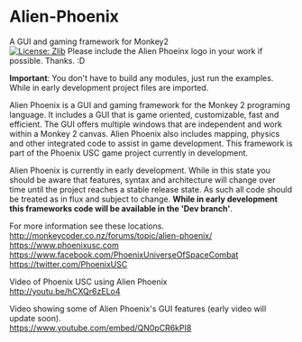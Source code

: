 # Alien-Phoenix
A GUI and gaming framework for Monkey2<br>
[![License: Zlib](https://img.shields.io/badge/License-Zlib-lightgrey.svg)](https://opensource.org/licenses/Zlib)
Please include the Alien Phoeinx logo in your work if possible. Thanks. :D

<b>Important</b>: You don't have to build any modules, just run the examples. While in early development project files are imported.

Alien Phoenix is a GUI and gaming framework for the Monkey 2 programing language. It includes a GUI that is game oriented, customizable, fast and efficient. The GUI offers multiple windows that are independent and work within a Monkey 2 canvas. Alien Phoenix also includes mapping, physics and other integrated code to assist in game development. This framework is part of the Phoenix USC game project currently in development.

Alien Phoenix is currently in early development. While in this state you should be aware that features, syntax and architecture will change over time until the project reaches a stable release state. As such all code should be treated as in flux and subject to change. <b>While in early development this frameworks code will be available in the 'Dev branch'</b>.

For more information see these locations.<br>
http://monkeycoder.co.nz/forums/topic/alien-phoenix/<br>
https://www.phoenixusc.com<br>
https://www.facebook.com/PhoenixUniverseOfSpaceCombat<br>
https://twitter.com/PhoenixUSC<br>

Video of Phoenix USC using Alien Phoenix<br>
http://youtu.be/hCXQr6zELo4

Video showing some of Alien Phoenix's GUI features (early video will update soon).<br>
https://www.youtube.com/embed/QN0pCR6kPI8
